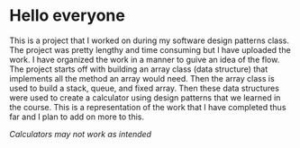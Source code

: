 # Hello everyone

This is a project that I worked on during my software design patterns class. The project was pretty lengthy and time consuming but I have uploaded the work. I have organized the work in a manner to guive an idea of the flow. 
The project starts off with building an array class (data structure) that implements all the method an array would need. Then the array class is used to build a stack, queue, and fixed array. Then these data structures were used to create a calculator using design patterns that we learned in the course.
This is a representation of the work that I have completed thus far and I plan to add on more to this. 

*Calculators may not work as intended*
